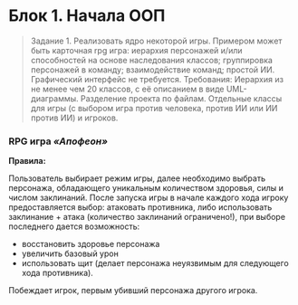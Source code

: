 # Блок 1. Начала ООП

>Задание 1. Реализовать ядро некоторой игры. 
Примером может быть карточная rpg игра: иерархия персонажей и/или способностей на основе наследования классов; группировка персонажей в команду; взаимодействие команд; простой ИИ. Графический интерфейс не требуется.
Требования: Иерархия из не менее чем 20 классов, с её описанием в виде UML-диаграммы. Разделение проекта по файлам. Отдельные классы для игры (с выбором игра против человека, против ИИ или ИИ против ИИ) и игроков. 

### RPG игра ___«Апофеон»___

__Правила:__ 

Пользователь выбирает режим игры, далее необходимо выбрать персонажа, обладающего уникальным количеством здоровья, силы и числом заклинаний.
После запуска игры в начале каждого хода игроку предоставляется выбор: атаковать противника, либо использовать заклинание + атака (количество заклинаний ограничено!),
при выборе последнего дается возможность:
+ восстановить здоровье персонажа
+ увеличить базовый урон
+ использовать щит (делает персонажа неуязвимым для следующего хода противника). 

Побеждает игрок, первым убивший персонажа другого игрока.
